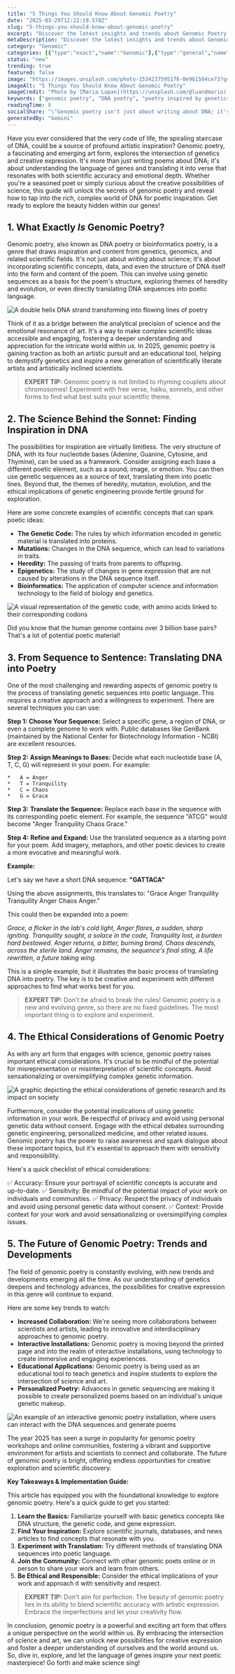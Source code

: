 ```yaml
---
title: "5 Things You Should Know About Genomic Poetry"
date: "2025-03-29T12:22:19.578Z"
slug: "5-things-you-should-know-about-genomic-poetry"
excerpt: "Discover the latest insights and trends about Genomic Poetry. This comprehensive guide covers everything you need to know about Genomic Poetry in 2025."
metaDescription: "Discover the latest insights and trends about Genomic Poetry. This comprehensive guide covers everything you need to know about Genomic Poetry in 2025."
category: "Genomic"
categories: [{"type":"exact","name":"Genomic"},{"type":"general","name":"Literature"},{"type":"medium","name":"Digital Art"},{"type":"specific","name":"Generative Text"},{"type":"niche","name":"Markov Chains"}]
status: "new"
trending: true
featured: false
image: "https://images.unsplash.com/photo-1534237595178-0e961584ce73?q=85&w=1200&fit=max&fm=webp&auto=compress"
imageAlt: "5 Things You Should Know About Genomic Poetry"
imageCredit: "Photo by [Maria Lupan](https://unsplash.com/@luandmario) on Unsplash"
keywords: ["genomic poetry", "DNA poetry", "poetry inspired by genetics", "writing about genes", "bioinformatics poetry", "science poetry", "genetic code in literature", "poetry and genomics intersection", "creative writing science themes", "poems about DNA and heredity"]
readingTime: 8
socialShare: "\"Genomic poetry isn't just about writing about DNA; it's about understanding the language of genes and translating it into verse that resonates with both scientific accuracy and emotional depth.\""
generatedBy: "Gemini"
---
```




Have you ever considered that the very code of life, the spiraling staircase of DNA, could be a source of profound artistic inspiration? Genomic poetry, a fascinating and emerging art form, explores the intersection of genetics and creative expression. It's more than just writing poems about DNA; it's about understanding the language of genes and translating it into verse that resonates with both scientific accuracy and emotional depth. Whether you're a seasoned poet or simply curious about the creative possibilities of science, this guide will unlock the secrets of genomic poetry and reveal how to tap into the rich, complex world of DNA for poetic inspiration. Get ready to explore the beauty hidden within our genes!

## 1. What Exactly *Is* Genomic Poetry?

Genomic poetry, also known as DNA poetry or bioinformatics poetry, is a genre that draws inspiration and content from genetics, genomics, and related scientific fields. It's not just about *writing* about science; it's about incorporating scientific concepts, data, and even the structure of DNA itself into the form and content of the poem. This can involve using genetic sequences as a basis for the poem's structure, exploring themes of heredity and evolution, or even directly translating DNA sequences into poetic language.

![A double helix DNA strand transforming into flowing lines of poetry](https://images.unsplash.com/photo-1534237595178-0e961584ce73?q=85&w=1200&fit=max&fm=webp&auto=compress)

Think of it as a bridge between the analytical precision of science and the emotional resonance of art. It's a way to make complex scientific ideas accessible and engaging, fostering a deeper understanding and appreciation for the intricate world within us. In 2025, genomic poetry is gaining traction as both an artistic pursuit and an educational tool, helping to demystify genetics and inspire a new generation of scientifically literate artists and artistically inclined scientists.

> **EXPERT TIP:** Genomic poetry is not limited to rhyming couplets about chromosomes! Experiment with free verse, haiku, sonnets, and other forms to find what best suits your scientific theme.

## 2. The Science Behind the Sonnet: Finding Inspiration in DNA

The possibilities for inspiration are virtually limitless. The very structure of DNA, with its four nucleotide bases (Adenine, Guanine, Cytosine, and Thymine), can be used as a framework. Consider assigning each base a different poetic element, such as a sound, image, or emotion. You can then use genetic sequences as a source of text, translating them into poetic lines. Beyond that, the themes of heredity, mutation, evolution, and the ethical implications of genetic engineering provide fertile ground for exploration.

Here are some concrete examples of scientific concepts that can spark poetic ideas:

*   **The Genetic Code:** The rules by which information encoded in genetic material is translated into proteins.
*   **Mutations:** Changes in the DNA sequence, which can lead to variations in traits.
*   **Heredity:** The passing of traits from parents to offspring.
*   **Epigenetics:** The study of changes in gene expression that are not caused by alterations in the DNA sequence itself.
*   **Bioinformatics:** The application of computer science and information technology to the field of biology and genetics.

![A visual representation of the genetic code, with amino acids linked to their corresponding codons](https://images.unsplash.com/photo-1598738865218-7809c17181c3?q=85&w=1200&fit=max&fm=webp&auto=compress)

Did you know that the human genome contains over 3 billion base pairs? That's a lot of potential poetic material!

## 3. From Sequence to Sentence: Translating DNA into Poetry

One of the most challenging and rewarding aspects of genomic poetry is the process of translating genetic sequences into poetic language. This requires a creative approach and a willingness to experiment. There are several techniques you can use:

**Step 1:** **Choose Your Sequence:** Select a specific gene, a region of DNA, or even a complete genome to work with. Public databases like GenBank (maintained by the National Center for Biotechnology Information - NCBI) are excellent resources.

**Step 2:** **Assign Meanings to Bases:** Decide what each nucleotide base (A, T, C, G) will represent in your poem. For example:

    *   A = Anger
    *   T = Tranquility
    *   C = Chaos
    *   G = Grace

**Step 3:** **Translate the Sequence:** Replace each base in the sequence with its corresponding poetic element. For example, the sequence "ATCG" would become "Anger Tranquility Chaos Grace."

**Step 4:** **Refine and Expand:** Use the translated sequence as a starting point for your poem. Add imagery, metaphors, and other poetic devices to create a more evocative and meaningful work.

**Example:**

Let's say we have a short DNA sequence: **"GATTACA"**

Using the above assignments, this translates to: "Grace Anger Tranquility Tranquility Anger Chaos Anger."

This could then be expanded into a poem:

*Grace, a flicker in the lab's cold light,*
*Anger flares, a sudden, sharp igniting.*
*Tranquility sought, a solace in the code,*
*Tranquility lost, a burden hard bestowed.*
*Anger returns, a bitter, burning brand,*
*Chaos descends, across the sterile land.*
*Anger remains, the sequence's final sting,*
*A life rewritten, a future taking wing.*

This is a simple example, but it illustrates the basic process of translating DNA into poetry. The key is to be creative and experiment with different approaches to find what works best for you.

> **EXPERT TIP:** Don't be afraid to break the rules! Genomic poetry is a new and evolving genre, so there are no fixed guidelines. The most important thing is to explore and experiment.

## 4. The Ethical Considerations of Genomic Poetry

As with any art form that engages with science, genomic poetry raises important ethical considerations. It's crucial to be mindful of the potential for misrepresentation or misinterpretation of scientific concepts. Avoid sensationalizing or oversimplifying complex genetic information.

![A graphic depicting the ethical considerations of genetic research and its impact on society](https://images.unsplash.com/photo-1585159812874-5b84415c0091?q=85&w=1200&fit=max&fm=webp&auto=compress)

Furthermore, consider the potential implications of using genetic information in your work. Be respectful of privacy and avoid using personal genetic data without consent. Engage with the ethical debates surrounding genetic engineering, personalized medicine, and other related issues. Genomic poetry has the power to raise awareness and spark dialogue about these important topics, but it's essential to approach them with sensitivity and responsibility.

Here's a quick checklist of ethical considerations:

✅ Accuracy: Ensure your portrayal of scientific concepts is accurate and up-to-date.
✅ Sensitivity: Be mindful of the potential impact of your work on individuals and communities.
✅ Privacy: Respect the privacy of individuals and avoid using personal genetic data without consent.
✅ Context: Provide context for your work and avoid sensationalizing or oversimplifying complex issues.

## 5. The Future of Genomic Poetry: Trends and Developments

The field of genomic poetry is constantly evolving, with new trends and developments emerging all the time. As our understanding of genetics deepens and technology advances, the possibilities for creative expression in this genre will continue to expand.

Here are some key trends to watch:

*   **Increased Collaboration:** We're seeing more collaborations between scientists and artists, leading to innovative and interdisciplinary approaches to genomic poetry.
*   **Interactive Installations:** Genomic poetry is moving beyond the printed page and into the realm of interactive installations, using technology to create immersive and engaging experiences.
*   **Educational Applications:** Genomic poetry is being used as an educational tool to teach genetics and inspire students to explore the intersection of science and art.
*   **Personalized Poetry:** Advances in genetic sequencing are making it possible to create personalized poems based on an individual's unique genetic makeup.

![An example of an interactive genomic poetry installation, where users can interact with the DNA sequences and generate poems](https://images.unsplash.com/photo-1588260692987-01360da8185b?q=85&w=1200&fit=max&fm=webp&auto=compress)

The year 2025 has seen a surge in popularity for genomic poetry workshops and online communities, fostering a vibrant and supportive environment for artists and scientists to connect and collaborate. The future of genomic poetry is bright, offering endless opportunities for creative exploration and scientific discovery.

**Key Takeaways & Implementation Guide:**

This article has equipped you with the foundational knowledge to explore genomic poetry. Here's a quick guide to get you started:

1.  **Learn the Basics:** Familiarize yourself with basic genetics concepts like DNA structure, the genetic code, and gene expression.
2.  **Find Your Inspiration:** Explore scientific journals, databases, and news articles to find concepts that resonate with you.
3.  **Experiment with Translation:** Try different methods of translating DNA sequences into poetic language.
4.  **Join the Community:** Connect with other genomic poets online or in person to share your work and learn from others.
5.  **Be Ethical and Responsible:** Consider the ethical implications of your work and approach it with sensitivity and respect.

> **EXPERT TIP:** Don't aim for perfection. The beauty of genomic poetry lies in its ability to blend scientific accuracy with artistic expression. Embrace the imperfections and let your creativity flow.

In conclusion, genomic poetry is a powerful and exciting art form that offers a unique perspective on the world within us. By embracing the intersection of science and art, we can unlock new possibilities for creative expression and foster a deeper understanding of ourselves and the world around us. So, dive in, explore, and let the language of genes inspire your next poetic masterpiece! Go forth and make science sing!

